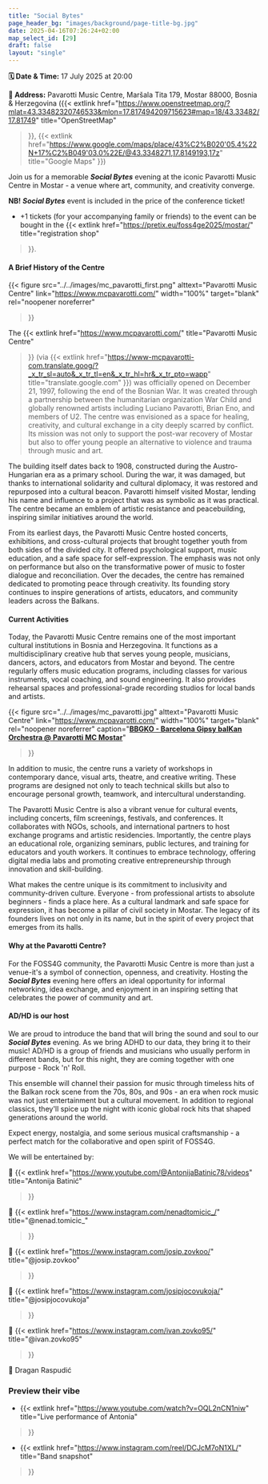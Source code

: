 ```yaml
---
title: "Social Bytes"
page_header_bg: "images/background/page-title-bg.jpg"
date: 2025-04-16T07:26:24+02:00
map_select_id: [29]
draft: false
layout: "single"
---
```


**🗓️ Date & Time:** 17 July 2025 at 20:00

**📍 Address:** Pavarotti Music Centre, Maršala Tita 179, Mostar 88000,
Bosnia & Herzegovina  ({{< extlink
    href="https://www.openstreetmap.org/?mlat=43.33482320746533&mlon=17.817494209715623#map=18/43.33482/17.81749"
    title="OpenStreetMap"
>}},
{{< extlink
    href="https://www.google.com/maps/place/43%C2%B020'05.4%22N+17%C2%B049'03.0%22E/@43.3348271,17.8149193,17z"
    title="Google Maps"
>}})

Join us for a memorable **_Social Bytes_** evening at the iconic Pavarotti Music Centre
in Mostar - a venue where art, community, and creativity converge.

**NB!** **_Social Bytes_** event is included in the price of the conference
ticket!
- +1 tickets (for your accompanying family or friends) to the event can be
bought in the {{< extlink
    href="https://pretix.eu/foss4ge2025/mostar/"
    title="registration shop"
>}}.

#### A Brief History of the Centre

{{< figure
    src="../../images/mc_pavarotti_first.png"
    alttext="Pavarotti Music Centre"
    link="https://www.mcpavarotti.com/"
    width="100%"
    target="blank"
    rel="noopener noreferrer"
>}}

The
{{< extlink
    href="https://www.mcpavarotti.com/"
    title="Pavarotti Music Centre"
>}} (via
{{< extlink
    href="https://www-mcpavarotti-com.translate.goog/?_x_tr_sl=auto&_x_tr_tl=en&_x_tr_hl=hr&_x_tr_pto=wapp"
    title="translate.google.com"
>}}) was officially opened on December 21, 1997, following
the end of the Bosnian War. It was created through a partnership between the
humanitarian organization War Child and globally renowned artists including
Luciano Pavarotti, Brian Eno, and members of U2. The centre was envisioned as
a space for healing, creativity, and cultural exchange in a city deeply
scarred by conflict. Its mission was not only to support the post-war recovery
of Mostar but also to offer young people an alternative to violence and trauma
through music and art.

The building itself dates back to 1908, constructed during the Austro-Hungarian
era as a primary school. During the war, it was damaged, but thanks to
international solidarity and cultural diplomacy, it was restored and repurposed
into a cultural beacon. Pavarotti himself visited Mostar, lending his name and
influence to a project that was as symbolic as it was practical. The centre
became an emblem of artistic resistance and peacebuilding, inspiring similar
initiatives around the world.

From its earliest days, the Pavarotti Music Centre hosted concerts, exhibitions,
and cross-cultural projects that brought together youth from both sides of the
divided city. It offered psychological support, music education, and a safe
space for self-expression. The emphasis was not only on performance but also on
the transformative power of music to foster dialogue and reconciliation. Over
the decades, the centre has remained dedicated to promoting peace through
creativity. Its founding story continues to inspire generations of artists,
educators, and community leaders across the Balkans.

#### Current Activities

Today, the Pavarotti Music Centre remains one of the most important cultural
institutions in Bosnia and Herzegovina. It functions as a multidisciplinary
creative hub that serves young people, musicians, dancers, actors, and
educators from Mostar and beyond. The centre regularly offers music education
programs, including classes for various instruments, vocal coaching, and sound
engineering. It also provides rehearsal spaces and professional-grade recording
studios for local bands and artists.

{{< figure
    src="../../images/mc_pavarotti.jpg"
    alttext="Pavarotti Music Centre"
    link="https://www.mcpavarotti.com/"
    width="100%"
    target="blank"
    rel="noopener noreferrer"
    caption="[**BBGKO - Barcelona Gipsy balKan Orchestra @ Pavarotti MC Mostar**](https://www.facebook.com/mcpavarotti/)"
>}}

In addition to music, the centre runs a variety of workshops in contemporary
dance, visual arts, theatre, and creative writing. These programs are designed
not only to teach technical skills but also to encourage personal growth,
teamwork, and intercultural understanding.

The Pavarotti Music Centre is also a vibrant venue for cultural events,
including concerts, film screenings, festivals, and conferences. It
collaborates with NGOs, schools, and international partners to host exchange
programs and artistic residencies. Importantly, the centre plays an educational
role, organizing seminars, public lectures, and training for educators and
youth workers. It continues to embrace technology, offering digital media labs
and promoting creative entrepreneurship through innovation and skill-building.

What makes the centre unique is its commitment to inclusivity and
community-driven culture. Everyone - from professional artists to absolute
beginners - finds a place here. As a cultural landmark and safe space for
expression, it has become a pillar of civil society in Mostar. The legacy of
its founders lives on not only in its name, but in the spirit of every project
that emerges from its halls.


#### Why at the Pavarotti Centre?

For the FOSS4G community, the Pavarotti Music Centre is more than just a
venue-it's a symbol of connection, openness, and creativity. Hosting the
**_Social Bytes_** evening here offers an ideal opportunity for informal networking,
idea exchange, and enjoyment in an inspiring setting that celebrates the power
of community and art.

#### AD/HD is our host

We are proud to introduce the band that will bring the sound and soul to our
**_Social Bytes_** evening. As we bring ADHD to our data, they bring it to their
music! AD/HD is a group of friends and musicians who usually perform in
different bands, but for this night, they are coming together with one
purpose - Rock 'n' Roll.

This ensemble will channel their passion for music through timeless hits of the
Balkan rock scene from the 70s, 80s, and 90s - an era when rock music was not
just entertainment but a cultural movement. In addition to regional classics,
they'll spice up the night with iconic global rock hits that shaped
generations around the world.

Expect energy, nostalgia, and some serious musical craftsmanship - a perfect
match for the collaborative and open spirit of FOSS4G.

We will be entertained by:

🎤 {{< extlink
    href="https://www.youtube.com/@AntonijaBatinic78/videos"
    title="Antonija Batinić"
>}}

🎸 {{< extlink
    href="https://www.instagram.com/nenadtomicic_/"
    title="@nenad.tomicic_"
>}}

🎸 {{< extlink
    href="https://www.instagram.com/josip.zovkoo/"
    title="@josip.zovkoo"
>}}

🎸 {{< extlink
    href="https://www.instagram.com/josipjocovukoja/"
    title="@josipjocovukoja"
>}}

🎹 {{< extlink
    href="https://www.instagram.com/ivan.zovko95/"
    title="@ivan.zovko95"
>}}

🥁 Dragan Raspudić

### Preview their vibe

- {{< extlink
    href="https://www.youtube.com/watch?v=OQL2nCN1niw"
    title="Live performance of Antonia"
>}}
- {{< extlink
    href="https://www.instagram.com/reel/DCJcM7oN1XL/"
    title="Band snapshot"
>}}
